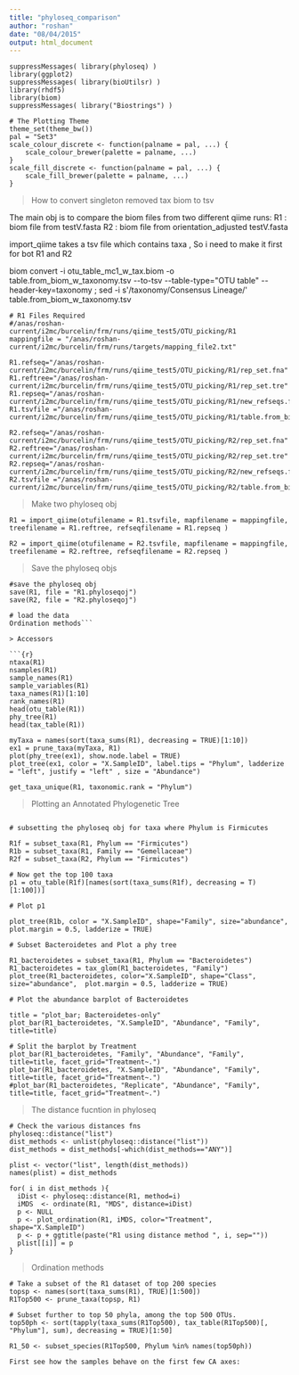 ```yaml
---
title: "phyloseq_comparison"
author: "roshan"
date: "08/04/2015"
output: html_document
---
```


```{r}
suppressMessages( library(phyloseq) )
library(ggplot2)
suppressMessages( library(bioUtilsr) )
library(rhdf5)
library(biom)
suppressMessages( library("Biostrings") )
```

```{r}
# The Plotting Theme
theme_set(theme_bw())
pal = "Set3"
scale_colour_discrete <- function(palname = pal, ...) {
    scale_colour_brewer(palette = palname, ...)
}
scale_fill_discrete <- function(palname = pal, ...) {
    scale_fill_brewer(palette = palname, ...)
}
```
> How to convert singleton removed tax biom to tsv

The main obj is to compare the biom files from two different qiime runs:
R1 : biom file from  testV.fasta
R2 : biom file from  orientation_adjusted testV.fasta

import_qiime takes a tsv file which contains taxa , So i need to make it first for bot R1 and R2

biom convert -i otu_table_mc1_w_tax.biom -o table.from_biom_w_taxonomy.tsv  --to-tsv --table-type="OTU table" --header-key=taxonomy ; sed -i s'/taxonomy/Consensus Lineage/' table.from_biom_w_taxonomy.tsv

```{r}
# R1 Files Required
#/anas/roshan-current/i2mc/burcelin/frm/runs/qiime_test5/OTU_picking/R1
mappingfile = "/anas/roshan-current/i2mc/burcelin/frm/runs/targets/mapping_file2.txt"

R1.refseq="/anas/roshan-current/i2mc/burcelin/frm/runs/qiime_test5/OTU_picking/R1/rep_set.fna"
R1.reftree="/anas/roshan-current/i2mc/burcelin/frm/runs/qiime_test5/OTU_picking/R1/rep_set.tre"
R1.repseq="/anas/roshan-current/i2mc/burcelin/frm/runs/qiime_test5/OTU_picking/R1/new_refseqs.fna"
R1.tsvfile ="/anas/roshan-current/i2mc/burcelin/frm/runs/qiime_test5/OTU_picking/R1/table.from_biom_w_taxonomy.tsv"

R2.refseq="/anas/roshan-current/i2mc/burcelin/frm/runs/qiime_test5/OTU_picking/R2/rep_set.fna"
R2.reftree="/anas/roshan-current/i2mc/burcelin/frm/runs/qiime_test5/OTU_picking/R2/rep_set.tre"
R2.repseq="/anas/roshan-current/i2mc/burcelin/frm/runs/qiime_test5/OTU_picking/R2/new_refseqs.fna"
R2.tsvfile ="/anas/roshan-current/i2mc/burcelin/frm/runs/qiime_test5/OTU_picking/R2/table.from_biom_w_taxonomy.tsv"
```

> Make two phyloseq obj

```{r}
R1 = import_qiime(otufilename = R1.tsvfile, mapfilename = mappingfile, treefilename = R1.reftree, refseqfilename = R1.repseq )

R2 = import_qiime(otufilename = R2.tsvfile, mapfilename = mappingfile, treefilename = R2.reftree, refseqfilename = R2.repseq )
```

> Save the phyloseq objs

```{r}
#save the phyloseq obj
save(R1, file = "R1.phyloseqoj")
save(R2, file = "R2.phyloseqoj")
```

```{r}
# load the data
Ordination methods```

> Accessors

```{r}
ntaxa(R1)
nsamples(R1)
sample_names(R1)
sample_variables(R1)
taxa_names(R1)[1:10]
rank_names(R1)
head(otu_table(R1))
phy_tree(R1)
head(tax_table(R1))
```

```{r}
myTaxa = names(sort(taxa_sums(R1), decreasing = TRUE)[1:10])
ex1 = prune_taxa(myTaxa, R1)
plot(phy_tree(ex1), show.node.label = TRUE)
plot_tree(ex1, color = "X.SampleID", label.tips = "Phylum", ladderize = "left", justify = "left" , size = "Abundance")
```


```{r}
get_taxa_unique(R1, taxonomic.rank = "Phylum")
```

> Plotting an Annotated Phylogenetic Tree

```{r}

# subsetting the phyloseq obj for taxa where Phylum is Firmicutes

R1f = subset_taxa(R1, Phylum == "Firmicutes")
R1b = subset_taxa(R1, Family == "Gemellaceae")
R2f = subset_taxa(R2, Phylum == "Firmicutes")

# Now get the top 100 taxa 
p1 = otu_table(R1f)[names(sort(taxa_sums(R1f), decreasing = T)[1:100])]

# Plot p1

plot_tree(R1b, color = "X.SampleID", shape="Family", size="abundance", plot.margin = 0.5, ladderize = TRUE)

```


```{r}
# Subset Bacteroidetes and Plot a phy tree

R1_bacteroidetes = subset_taxa(R1, Phylum == "Bacteroidetes")
R1_bacteroidetes = tax_glom(R1_bacteroidetes, "Family")
plot_tree(R1_bacteroidetes, color="X.SampleID", shape="Class", size="abundance",  plot.margin = 0.5, ladderize = TRUE)
```

```{r}
# Plot the abundance barplot of Bacteroidetes

title = "plot_bar; Bacteroidetes-only"
plot_bar(R1_bacteroidetes, "X.SampleID", "Abundance", "Family", title=title)

# Split the barplot by Treatment
plot_bar(R1_bacteroidetes, "Family", "Abundance", "Family", title=title, facet_grid="Treatment~.")
plot_bar(R1_bacteroidetes, "X.SampleID", "Abundance", "Family", title=title, facet_grid="Treatment~.")
#plot_bar(R1_bacteroidetes, "Replicate", "Abundance", "Family", title=title, facet_grid="Treatment~.")

```


> The distance fucntion in phyloseq

```{r}
# Check the various distances fns
phyloseq::distance("list")
dist_methods <- unlist(phyloseq::distance("list"))
dist_methods = dist_methods[-which(dist_methods=="ANY")]

plist <- vector("list", length(dist_methods))
names(plist) = dist_methods

for( i in dist_methods ){
  iDist <- phyloseq::distance(R1, method=i)
  iMDS  <- ordinate(R1, "MDS", distance=iDist)
  p <- NULL
  p <- plot_ordination(R1, iMDS, color="Treatment", shape="X.SampleID")
  p <- p + ggtitle(paste("R1 using distance method ", i, sep=""))
  plist[[i]] = p
}

```



> Ordination methods

```{r}
# Take a subset of the R1 dataset of top 200 species
topsp <- names(sort(taxa_sums(R1), TRUE)[1:500])
R1Top500 <- prune_taxa(topsp, R1)

# Subset further to top 50 phyla, among the top 500 OTUs.
top50ph <- sort(tapply(taxa_sums(R1Top500), tax_table(R1Top500)[, "Phylum"], sum), decreasing = TRUE)[1:50]

R1_50 <- subset_species(R1Top500, Phylum %in% names(top50ph))

First see how the samples behave on the first few CA axes:

```



















